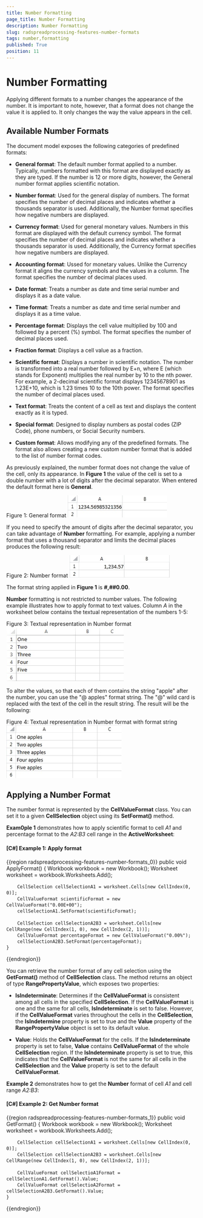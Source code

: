 ```yaml
---
title: Number Formatting
page_title: Number Formatting
description: Number Formatting
slug: radspreadprocessing-features-number-formats
tags: number,formatting
published: True
position: 11
---
```


# Number Formatting



Applying different formats to a number changes the appearance of the number. It is important to note, however, that a format does not change the value it is applied to. It only changes the way the value appears in the cell.
      

## Available Number Formats

The document model exposes the following categories of predefined formats:

* __General format__: The default number format applied to a number. Typically, numbers formatted with this format are displayed exactly as they are typed. If the number is 12 or more digits, however, the General number format applies scientific notation.
            

* __Number format__: Used for the general display of numbers. The format specifies the number of decimal places and indicates whether a thousands separator is used. Additionally, the Number format specifies how negative numbers are displayed.
            

* __Currency format__: Used for general monetary values. Numbers in this format are displayed with the default currency symbol. The format specifies the number of decimal places and indicates whether a thousands separator is used. Additionally, the Currency format specifies how negative numbers are displayed.
            

* __Accounting format__: Ussed for monetary values. Unlike the Currency format it aligns the currency symbols and the values in a column. The format specifies the number of decimal places used.
            

* __Date format__: Treats a number as date and time serial number and displays it as a date value.
            

* __Time format__: Treats a number as date and time serial number and displays it as a time value.
            

* __Percentage format__: Displays the cell value multiplied by 100 and followed by a percent (%) symbol. The format specifies the number of decimal places used.
            

* __Fraction format__: Displays a cell value as a fraction.
            

* __Scientific format__: Displays a number in scientific notation. The number is transformed into a real number followed by E+n, where E (which stands for Exponent) multiplies the real number by 10 to the nth power. For example, a 2-decimal scientific format displays 12345678901 as 1.23E+10, which is 1.23 times 10 to the 10th power. The format specifies the number of decimal places used.
            

* __Text format__: Treats the content of a cell as text and displays the content exactly as it is typed.
            

* __Special format__: Designed to display numbers as postal codes (ZIP Code), phone numbers, or Social Security numbers.
            

* __Custom format__: Allows modifying any of the predefined formats. The format also allows creating a new custom number format that is added to the list of number format codes.
            

As previously explained, the number format does not change the value of the cell, only its appearance. In __Figure 1__ the value of the cell is set to a double number with a lot of digits after the decimal separator. When entered the default format here is __General__.
        

Figure 1: General format
![Rad Spread Processing Features Number Formatting 01](images/RadSpreadProcessing_Features_Number_Formatting_01.png)

If you need to specify the amount of digits after the decimal separator, you can take advantage of __Number__ formatting. For example, applying a number format that uses a thousand separator and limits the decimal places produces the following result:
        

Figure 2: Number format
![Rad Spread Processing Features Number Formatting 02](images/RadSpreadProcessing_Features_Number_Formatting_02.png)

The format string applied in __Figure 1__ is __#,##0.00__.
        

__Number__ formatting is not restricted to number values. The following example illustrates how to apply format to text values. Column *A* in the worksheet below contains the textual representation of the numbers 1-5:
        

Figure 3: Textual representation in Number format
![Rad Spread Processing Features Number Formatting 03](images/RadSpreadProcessing_Features_Number_Formatting_03.png)

To alter the values, so that each of them contains the string "apple" after the number, you can use the "@ apples" format string. The "@" wild card is replaced with the text of the cell in the result string. The result will be the following:
        

Figure 4: Textual representation in Number format with format string
![Rad Spread Processing Features Number Formatting 04](images/RadSpreadProcessing_Features_Number_Formatting_04.png)

## Applying a Number Format

The number format is represented by the __CellValueFormat__ class. You can set it to a given __CellSelection__ object using its __SetFormat()__ method.
        

__Exam0ple 1__ demonstrates how to apply scientific format to cell *A1* and percentage format to the *A2:B3* cell range in the __ActiveWorksheet__:
        

#### __[C#] Example 1: Apply format__

{{region radspreadprocessing-features-number-formats_0}}
    public void ApplyFormat()
    {
        Workbook workbook = new Workbook();
        Worksheet worksheet = workbook.Worksheets.Add();

        CellSelection cellSelectionA1 = worksheet.Cells[new CellIndex(0, 0)];
        CellValueFormat scientificFormat = new CellValueFormat("0.00E+00");
        cellSelectionA1.SetFormat(scientificFormat);

        CellSelection cellSelectionA2B3 = worksheet.Cells[new CellRange(new CellIndex(1, 0), new CellIndex(2, 1))];
        CellValueFormat percentageFormat = new CellValueFormat("0.00%");
        cellSelectionA2B3.SetFormat(percentageFormat);
    }
{{endregion}}



You can retrieve the number format of any cell selection using the __GetFormat()__ method of __CellSelection__ class. The method returns an object of type __RangePropertyValue<CellValueFormat>__, which exposes two properties:
        

* __IsIndeterminate__: Determines if the __CellValueFormat__ is consistent among all cells in the specified __CellSelection__. If the __CellValueFormat__ is one and the same for all cells, __IsIndeterminate__ is set to false. However, if the __CellValueFormat__ varies throughout the cells in the __CellSelection__, the __IsIndetermine__ property is set to true and the __Value__ property of the __RangePropertyValue<T>__ object is set to its default value.
            

* __Value__: Holds the __CellValueFormat__ for the cells. If the __IsIndeterminate__ property is set to false, __Value__ contains __CellValueFormat__ of the whole __CellSelection__ region. If the __IsIndeterminate__ property is set to true, this indicates that the __CellValueFormat__ is not the same for all cells in the __CellSelection__ and the __Value__ property is set to the default __CellValueFormat__.
            

__Example 2__ demonstrates how to get the __Number__ format of cell *A1* and cell range *A2:B3*:
        

#### __[C#] Example 2: Get Number format__

{{region radspreadprocessing-features-number-formats_1}}
    public void GetFormat()
    {
        Workbook workbook = new Workbook();
        Worksheet worksheet = workbook.Worksheets.Add();

        CellSelection cellSelectionA1 = worksheet.Cells[new CellIndex(0, 0)];
        CellSelection cellSelectionA2B3 = worksheet.Cells[new CellRange(new CellIndex(1, 0), new CellIndex(2, 1))];

        CellValueFormat cellSelectioA1Format = cellSelectionA1.GetFormat().Value;
        CellValueFormat cellSelectioA2Format = cellSelectionA2B3.GetFormat().Value;
    }
{{endregion}}


